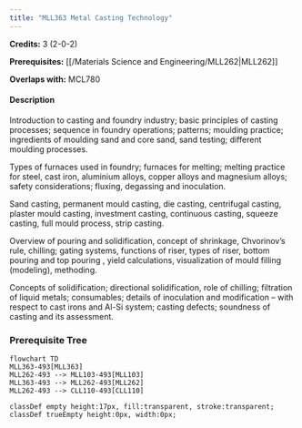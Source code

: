 ```yaml
---
title: "MLL363 Metal Casting Technology"
---
```

**Credits:** 3 (2-0-2)

**Prerequisites:** [[/Materials Science and Engineering/MLL262|MLL262]]

**Overlaps with:** MCL780

#### Description
Introduction to casting and foundry industry; basic principles of casting processes; sequence in foundry operations; patterns; moulding practice; ingredients of moulding sand and core sand, sand testing; different moulding processes.

Types of furnaces used in foundry; furnaces for melting; melting practice for steel, cast iron, aluminium alloys, copper alloys and magnesium alloys; safety considerations; fluxing, degassing and inoculation.

Sand casting, permanent mould casting, die casting, centrifugal casting, plaster mould casting, investment casting, continuous casting, squeeze casting, full mould process, strip casting.

Overview of pouring and solidification, concept of shrinkage, Chvorinov’s rule, chilling; gating systems, functions of riser, types of riser, bottom pouring and top pouring , yield calculations, visualization of mould filling (modeling), methoding.

Concepts of solidification; directional solidification, role of chilling; filtration of liquid metals; consumables; details of inoculation and modification – with respect to cast irons and Al-Si system; casting defects; soundness of casting and its assessment.

### Prerequisite Tree

```mermaid
flowchart TD
MLL363-493[MLL363]
MLL262-493 --> MLL103-493[MLL103]
MLL363-493 --> MLL262-493[MLL262]
MLL262-493 --> CLL110-493[CLL110]

classDef empty height:17px, fill:transparent, stroke:transparent;
classDef trueEmpty height:0px, width:0px;
```